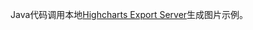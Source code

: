 
Java代码调用本地[Highcharts Export Server](https://github.com/highcharts/node-export-server "Highcharts Export Server")生成图片示例。
